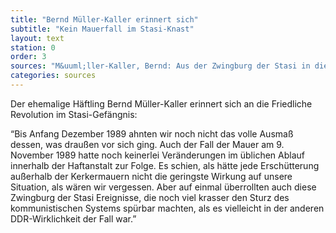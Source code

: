 ```yaml
---
title: "Bernd Müller-Kaller erinnert sich"
subtitle: "Kein Mauerfall im Stasi-Knast"
layout: text
station: 0
order: 3
sources: "M&uuml;ller-Kaller, Bernd: Aus der Zwingburg der Stasi in die Freiheit, in: M&uuml;ller-Kaller, Bernd (Hg.): Freiheit f&uuml;r die politischen Gefangenen der DDR. R&uuml;ckblick auf den Herbst 1989 in der Sonderhaftanstalt der Stasi Bautzen II. Eine Dokumentation, Projekt des Landesverbandes der VOS-Sachsen 2014, S. 82-89."
categories: sources
---
```


Der ehemalige H&auml;ftling Bernd M&uuml;ller-Kaller erinnert sich an die Friedliche Revolution im Stasi-Gef&auml;ngnis:

&ldquo;Bis Anfang Dezember 1989 ahnten wir noch nicht das volle Ausma&szlig; dessen, was drau&szlig;en vor sich ging. Auch der Fall der Mauer am 9. November 1989 hatte noch keinerlei Ver&auml;nderungen im &uuml;blichen Ablauf innerhalb der Haftanstalt zur Folge. Es schien, als h&auml;tte jede Ersch&uuml;tterung au&szlig;erhalb der Kerkermauern nicht die geringste Wirkung auf unsere Situation, als w&auml;ren wir vergessen. Aber auf einmal &uuml;berrollten auch diese Zwingburg der Stasi Ereignisse, die noch viel krasser den Sturz des kommunistischen Systems sp&uuml;rbar machten, als es vielleicht in der anderen DDR-Wirklichkeit der Fall war.&rdquo;
